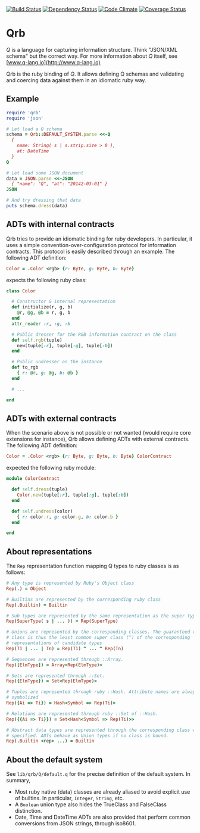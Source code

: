 [![Build Status](https://travis-ci.org/blambeau/qrb.png)](https://travis-ci.org/blambeau/qrb)
[![Dependency Status](https://gemnasium.com/blambeau/qrb.png)](https://gemnasium.com/blambeau/qrb)
[![Code Climate](https://codeclimate.com/github/blambeau/qrb.png)](https://codeclimate.com/github/blambeau/qrb)
[![Coverage Status](https://coveralls.io/repos/blambeau/qrb/badge.png?branch=master)](https://coveralls.io/r/blambeau/qrb)

# Qrb

*Q* is a language for capturing information structure. Think "JSON/XML schema"
but the correct way. For more information about *Q* itself, see [www.q-lang.io](http://www.q-lang.io)

Qrb is the ruby binding of *Q*. It allows defining Q schemas and validating
and coercing data against them in an idiomatic ruby way.

## Example

```ruby
require 'qrb'
require 'json'

# Let load a Q schema
schema = Qrb::DEFAULT_SYSTEM.parse <<-Q
  {
    name: String( s | s.strip.size > 0 ),
    at: DateTime
  }
Q

# Let load some JSON document
data = JSON.parse <<-JSON
  { "name": "Q", "at": "20142-03-01" }
JSON

# And try dressing that data
puts schema.dress(data)
```

## ADTs with internal contracts

Qrb tries to provide an idiomatic binding for ruby developers. In particular,
it uses a simple convention-over-configuration protocol for information
contracts. This protocol is easily described through an example. The following
ADT definition:

```ruby
Color = .Color <rgb> {r: Byte, g: Byte, b: Byte}
```

expects the following ruby class:

```ruby
class Color

  # Constructor & internal representation
  def initialize(r, g, b)
    @r, @g, @b = r, g, b
  end
  attr_reader :r, :g, :b

  # Public dresser for the RGB information contract on the class
  def self.rgb(tuple)
    new(tuple[:r], tuple[:g], tuple[:b])
  end

  # Public undresser on the instance
  def to_rgb
    { r: @r, g: @g, b: @b }
  end

  # ...

end
```

## ADTs with external contracts

When the scenario above is not possible or not wanted (would require core
extensions for instance), Qrb allows defining ADTs with external contracts.
The following ADT definition:

```ruby
Color = .Color <rgb> {r: Byte, g: Byte, b: Byte} ColorContract
```

expected the following ruby module:

```ruby
module ColorContract

  def self.dress(tuple)
    Color.new(tuple[:r], tuple[:g], tuple[:b])
  end

  def self.undress(color)
    { r: color.r, g: color.g, b: color.b }
  end

end
```

## About representations

The `Rep` representation function mapping Q types to ruby classes is as
follows:

```ruby
# Any type is represented by Ruby's Object class
Rep(.) = Object

# Builtins are represented by the corresponding ruby class
Rep(.Builtin) = Builtin

# Sub types are represented by the same representation as the super type
Rep(SuperType( s | ... )) = Rep(SuperType)

# Unions are represented by the corresponding classes. The guaranteed result
# class is thus the least common super class (^) of the corresponding
# representations of candidate types
Rep(T1 | ... | Tn) = Rep(T1) ^ ... ^ Rep(Tn)

# Sequences are represented through ::Array.
Rep([ElmType]) = Array<Rep(ElmType)>

# Sets are represented through ::Set.
Rep({ElmType}) = Set<Rep(ElmType)>

# Tuples are represented through ruby ::Hash. Attribute names are always
# symbolized
Rep({Ai => Ti}) = Hash<Symbol => Rep(Ti)>

# Relations are represented through ruby ::Set of ::Hash.
Rep({{Ai => Ti}}) = Set<Hash<Symbol => Rep(Ti)>>

# Abstract data types are represented through the corresponding class when
# specified. ADTs behave as Union types if no class is bound.
Rep(.Builtin <rep> ...) = Builtin
```

## About the default system

See `lib/qrb/Q/default.q` for the precise definition of the default system.
In summary,

* Most ruby native (data) classes are already aliased to avoid explicit use of
  builtins. In particular, `Integer`, `String`, etc.
* A `Boolean` union type also hides the TrueClass and FalseClass distinction.
* Date, Time and DateTime ADTs are also provided that perform common
  conversions from JSON strings, through iso8601.
